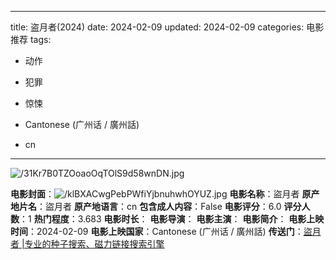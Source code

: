 
---
title: 盗月者(2024)
date: 2024-02-09
updated: 2024-02-09
categories: 电影推荐
tags:

- 动作
- 犯罪
- 惊悚

- Cantonese (广州话 / 廣州話)
- cn
---

<img src="https://image.tmdb.org/t/p/original/31Kr7B0TZOoaoOqTOlS9d58wnDN.jpg" alt="/31Kr7B0TZOoaoOqTOlS9d58wnDN.jpg" title="/31Kr7B0TZOoaoOqTOlS9d58wnDN.jpg">

**电影封面**：<img src="https://image.tmdb.org/t/p/w200/klBXACwgPebPWfiYjbnuhwhOYUZ.jpg" alt="/klBXACwgPebPWfiYjbnuhwhOYUZ.jpg" title="/klBXACwgPebPWfiYjbnuhwhOYUZ.jpg">
**电影名称**：盜月者
**原产地片名**：盜月者
**原产地语言**：cn
**包含成人内容**：False
**电影评分**：6.0
**评分人数**：1
**热门程度**：3.683
**电影时长**：
**电影导演**：
**电影主演**：
**电影简介**：
**电影上映时间**：2024-02-09
**电影上映国家**：Cantonese (广州话 / 廣州話)
**传送门**：[盜月者 |专业的种子搜索、磁力链接搜索引擎](https://movie.amd794.com:2083/?search=%E7%9B%9C%E6%9C%88%E8%80%85&ordering=&mode=match_phrase&page_size=10&page=1)

